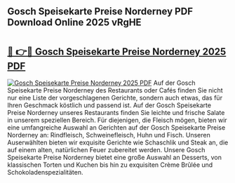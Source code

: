 ## Gosch Speisekarte Preise Norderney PDF Download Online 2025 vRgHE

# <h2><a href="http://gc63k8a.nevu.top/?p=Gosch+Speisekarte+Preise+Norderney">🔗 👉🔴 Gosch Speisekarte Preise Norderney 2025 PDF</a></h2>

[![Gosch Speisekarte Preise Norderney 2025 PDF](https://i.imgur.com/dBaPXMq.png)](http://gc63k8a.nevu.top/?p=Gosch+Speisekarte+Preise+Norderney)
Auf der Gosch Speisekarte Preise Norderney des Restaurants oder Cafés finden Sie nicht nur eine Liste der vorgeschlagenen Gerichte, sondern auch etwas, das für Ihren Geschmack köstlich und passend ist. Auf der Gosch Speisekarte Preise Norderney unseres Restaurants finden Sie leichte und frische Salate in unserem speziellen Bereich. Für diejenigen, die Fleisch mögen, bieten wir eine umfangreiche Auswahl an Gerichten auf der Gosch Speisekarte Preise Norderney an: Rindfleisch, Schweinefleisch, Huhn und Fisch. Unseren Auserwählten bieten wir exquisite Gerichte wie Schaschlik und Steak an, die auf einem alten, natürlichen Feuer zubereitet werden. Unsere Gosch Speisekarte Preise Norderney bietet eine große Auswahl an Desserts, von klassischen Torten und Kuchen bis hin zu exquisiten Crème Brûlée und Schokoladenspezialitäten.
